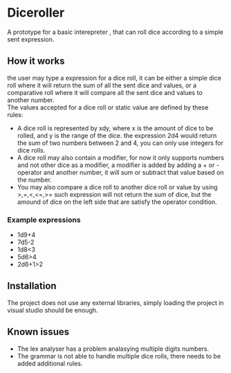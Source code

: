 # Diceroller
A prototype for a basic interepreter , that can roll dice according to a simple sent expression.
## How it works
the user may type a expression for a dice roll, it can be either a simple dice roll where it will return the sum of all the sent dice and values, or a comparative roll where it will compare all the sent dice and values to another number. <br>
The values accepted for a dice roll or static value are defined by these rules:

- A dice roll is represented by xdy, where x is the amount of dice to be rolled, and y is the range of the dice. the expression 2d4 would return the sum of two numbers between 2 and 4, you can only use integers for dice rolls.
- A dice roll may also contain a modifier, for now it only supports numbers and not other dice as a modifier, a modifier is added by adding a + or - operator and another number, it will sum or subtract that value based on the number.
- You may also compare a dice roll to another dice roll or value by using >,=,<,<=,>= such expression will not return the sum of dice, but the amound of dice on the left side that are satisfy the operator condition. 

### Example expressions
- 1d9+4
- 7d5-2
- 1d8<3
- 5d6>4
- 2d6+1>2

## Installation
The project does not use any external libraries, simply loading the project in visual studio should be enough.

## Known issues
- The lex analyser has a problem analasying multiple digits numbers.
- The grammar is not able to handle multiple dice rolls, there needs to be added additional rules.
